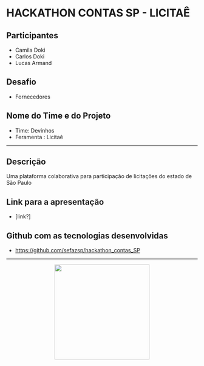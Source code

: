 # HACKATHON CONTAS SP - LICITAÊ

## Participantes
   - Camila Doki
   - Carlos Doki
   - Lucas Armand

## Desafio

*   Fornecedores

## Nome do Time e do Projeto

*   Time: Devinhos
*   Feramenta : Licitaê

---

## Descrição

Uma plataforma colaborativa para participação de licitações do estado de São Paulo

## Link para a apresentação

*   [link?]

## Github com as tecnologias desenvolvidas

*   https://github.com/sefazsp/hackathon_contas_SP

---


<p align="center">
  <img src="https://github.com/RafaelBarbosatec/equipe_HPR_hackathon/blob/master/img_maratona.png" width="250"/>
</p>
